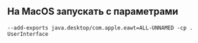 ## На MacOS запускать с параметрами
```shell
--add-exports java.desktop/com.apple.eawt=ALL-UNNAMED -cp . UserInterface
```
